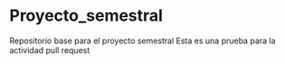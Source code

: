 # Proyecto_semestral
Repositorio base para el proyecto semestral
Esta es una prueba para la actividad pull request
